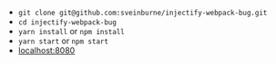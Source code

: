 - `git clone git@github.com:sveinburne/injectify-webpack-bug.git`  
- `cd injectify-webpack-bug`  
- `yarn install`  or `npm install`  
- `yarn start` or `npm start`
- [localhost:8080](http://localhost:8080/)
